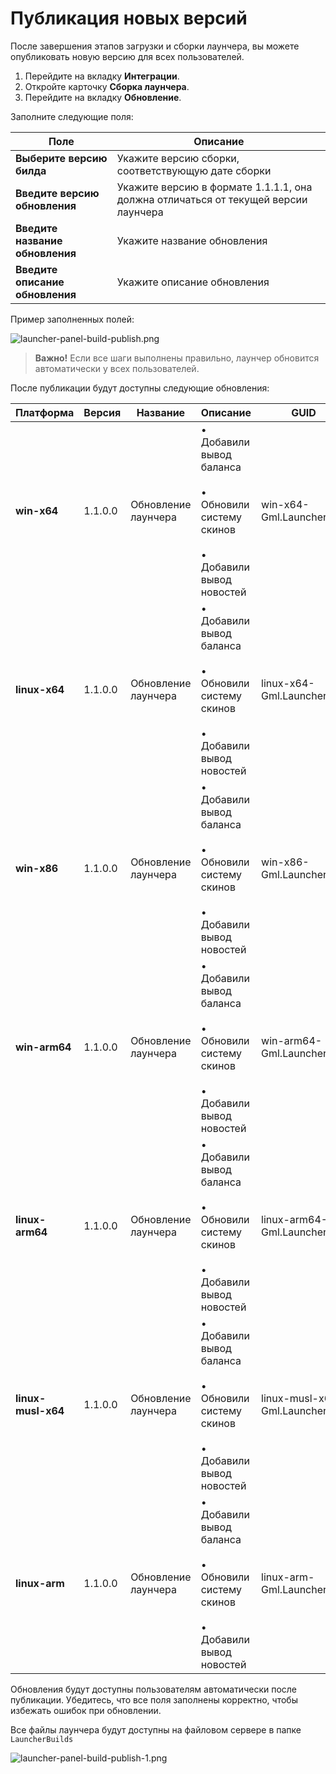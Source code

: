 # Публикация новых версий

После завершения этапов загрузки и сборки лаунчера, вы можете опубликовать новую версию для всех пользователей.

1. Перейдите на вкладку **Интеграции**.
2. Откройте карточку **Сборка лаунчера**.
3. Перейдите на вкладку **Обновление**.

Заполните следующие поля:

| Поле                            | Описание                                                                           |
|---------------------------------|------------------------------------------------------------------------------------|
| **Выберите версию билда**       | Укажите версию сборки, соответствующую дате сборки                                 |
| **Введите версию обновления**   | Укажите версию в формате 1.1.1.1, она должна отличаться от текущей версии лаунчера |
| **Введите название обновления** | Укажите название обновления                                                        |
| **Введите описание обновления** | Укажите описание обновления                                                        |

Пример заполненных полей:

![launcher-panel-build-publish.png](launcher-panel-build-publish.png)

> **Важно!** Если все шаги выполнены правильно, лаунчер обновится автоматически у всех пользователей.

После публикации будут доступны следующие обновления:

| Платформа          | Версия  | Название            | Описание                                                                                     | GUID                        |
|--------------------|---------|---------------------|----------------------------------------------------------------------------------------------|-----------------------------|
| **win-x64**        | 1.1.0.0 | Обновление лаунчера | • Добавили вывод баланса<br></br>• Обновили систему скинов<br></br>• Добавили вывод новостей | win-x64-Gml.Launcher.exe    |
| **linux-x64**      | 1.1.0.0 | Обновление лаунчера | • Добавили вывод баланса<br></br>• Обновили систему скинов<br></br>• Добавили вывод новостей | linux-x64-Gml.Launcher      |
| **win-x86**        | 1.1.0.0 | Обновление лаунчера | • Добавили вывод баланса<br></br>• Обновили систему скинов<br></br>• Добавили вывод новостей | win-x86-Gml.Launcher.exe    |
| **win-arm64**      | 1.1.0.0 | Обновление лаунчера | • Добавили вывод баланса<br></br>• Обновили систему скинов<br></br>• Добавили вывод новостей | win-arm64-Gml.Launcher.exe  |
| **linux-arm64**    | 1.1.0.0 | Обновление лаунчера | • Добавили вывод баланса<br></br>• Обновили систему скинов<br></br>• Добавили вывод новостей | linux-arm64-Gml.Launcher    |
| **linux-musl-x64** | 1.1.0.0 | Обновление лаунчера | • Добавили вывод баланса<br></br>• Обновили систему скинов<br></br>• Добавили вывод новостей | linux-musl-x64-Gml.Launcher |
| **linux-arm**      | 1.1.0.0 | Обновление лаунчера | • Добавили вывод баланса<br></br>• Обновили систему скинов<br></br>• Добавили вывод новостей | linux-arm-Gml.Launcher      |

Обновления будут доступны пользователям автоматически после публикации. Убедитесь, что все поля заполнены корректно, чтобы избежать ошибок при обновлении.


Все файлы лаунчера будут доступны на файловом сервере в папке ```LauncherBuilds```

![launcher-panel-build-publish-1.png](launcher-panel-build-publish-1.png)
